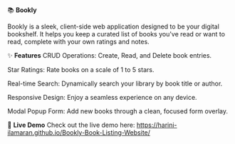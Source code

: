 📚 **Bookly**

Bookly is a sleek, client-side web application designed to be your digital bookshelf. It helps you keep a curated list of books you've read or want to read, complete with your own ratings and notes.

✨ **Features**
CRUD Operations: Create, Read, and Delete book entries.

Star Ratings: Rate books on a scale of 1 to 5 stars.

Real-time Search: Dynamically search your library by book title or author.

Responsive Design: Enjoy a seamless experience on any device.

Modal Popup Form: Add new books through a clean, focused form overlay.

🚀 **Live Demo**
Check out the live demo here: https://harini-ilamaran.github.io/Bookly-Book-Listing-Website/
